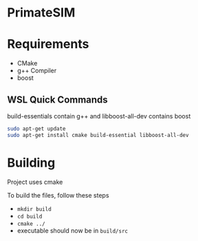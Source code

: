 # PrimateSIM

# Requirements

- CMake
- g++ Compiler
- boost

## WSL Quick Commands

build-essentials contain g++ and libboost-all-dev contains boost
```bash
sudo apt-get update
sudo apt-get install cmake build-essential libboost-all-dev
```

# Building

Project uses cmake

To build the files, follow these steps

- `mkdir build`
- `cd build`
- `cmake ../`
- executable should now be in `build/src`
